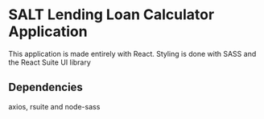 # SALT Lending Loan Calculator Application

This application is made entirely with React. Styling is done with SASS and the React Suite UI library

## Dependencies

axios, rsuite and node-sass